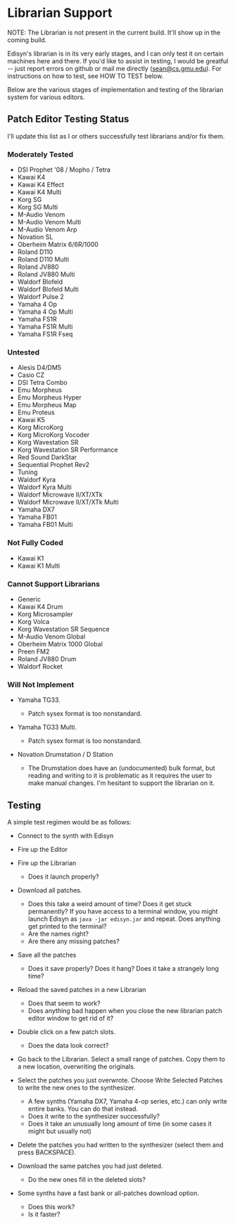 # Librarian Support

NOTE: The Librarian is not present in the current build.  It'll show up in the coming build.

Edisyn's librarian is in its very early stages, and I can only test it on certain machines here and there.  If you'd like to assist in testing, I would be greatful -- just report errors on github or mail me directly (sean@cs.gmu.edu).  For instructions on how to test, see HOW TO TEST below.

Below are the various stages of implementation and testing of the librarian system for various editors.

## Patch Editor Testing Status

I'll update this list as I or others successfully test librarians and/or fix them.

### Moderately Tested

* DSI Prophet '08 / Mopho / Tetra
* Kawai K4
* Kawai K4 Effect
* Kawai K4 Multi
* Korg SG
* Korg SG Multi
* M-Audio Venom
* M-Audio Venom Multi
* M-Audio Venom Arp
* Novation SL
* Oberheim Matrix 6/6R/1000
* Roland D110
* Roland D110 Multi
* Roland JV880
* Roland JV880 Multi
* Waldorf Blofeld
* Waldorf Blofeld Multi
* Waldorf Pulse 2
* Yamaha 4 Op
* Yamaha 4 Op Multi
* Yamaha FS1R
* Yamaha FS1R Multi
* Yamaha FS1R Fseq


### Untested

* Alesis D4/DM5
* Casio CZ
* DSI Tetra Combo
* Emu Morpheus
* Emu Morpheus Hyper
* Emu Morpheus Map
* Emu Proteus
* Kawai K5
* Korg MicroKorg
* Korg MicroKorg Vocoder
* Korg Wavestation SR
* Korg Wavestation SR Performance
* Red Sound DarkStar
* Sequential Prophet Rev2
* Tuning
* Waldorf Kyra
* Waldorf Kyra Multi
* Waldorf Microwave II/XT/XTk
* Waldorf Microwave II/XT/XTk Multi
* Yamaha DX7
* Yamaha FB01
* Yamaha FB01 Multi

### Not Fully Coded

* Kawai K1
* Kawai K1 Multi

### Cannot Support Librarians 

* Generic
* Kawai K4 Drum
* Korg Microsampler
* Korg Volca
* Korg Wavestation SR Sequence
* M-Audio Venom Global
* Oberheim Matrix 1000 Global
* Preen FM2
* Roland JV880 Drum
* Waldorf Rocket

### Will Not Implement

* Yamaha TG33.
  * Patch sysex format is too nonstandard.

* Yamaha TG33 Multi.
  * Patch sysex format is too nonstandard.

* Novation Drumstation / D Station
  * The Drumstation does have an (undocumented) bulk format, but reading and writing to it is problematic as it requires the user to make manual changes.  I'm hesitant to support the librarian on it.


## Testing

A simple test regimen would be as follows:

* Connect to the synth with Edisyn

* Fire up the Editor

* Fire up the Librarian
   * Does it launch properly?

* Download all patches.
   * Does this take a weird amount of time?  Does it get stuck permanently?  If you have access to a terminal window, you might launch Edisyn as `java -jar edisyn.jar` and repeat.  Does anything get printed to the terminal?
   * Are the names right?
   * Are there any missing patches?

* Save all the patches
   * Does it save properly?  Does it hang? Does it take a strangely long time?

* Reload the saved patches in a new Librarian
   * Does that seem to work?
   * Does anything bad happen when you close the new librarian patch editor window to get rid of it?

* Double click on a few patch slots.
   * Does the data look correct?

* Go back to the Librarian.  Select a small range of patches.  Copy them to a new location, overwriting the originals.

* Select the patches you just overwrote.   Choose Write Selected Patches to write the new ones to the synthesizer.
   * A few synths (Yamaha DX7, Yamaha 4-op series, etc.) can only write entire banks.  You can do that instead.
   * Does it write to the synthesizer successfully?
   * Does it take an unusually long amount of time (in some cases it might but usually not)

* Delete the patches you had written to the synthesizer (select them and press BACKSPACE).

* Download the same patches you had just deleted.  
   * Do the new ones fill in the deleted slots?

* Some synths have a fast bank or all-patches download option.
   * Does this work?
   * Is it faster?



